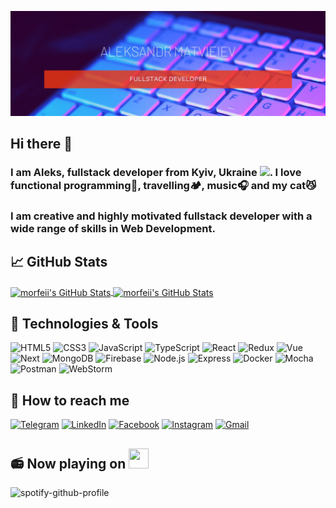 [![Header](https://github.com/morfeii/morfeii/blob/main/assets/banner.jpg)](https://github.com/morfeii)
## Hi there 👋

### I am Aleks, fullstack developer from Kyiv, Ukraine <img src="https://image.flaticon.com/icons/svg/303/303218.svg" width="14"/>. I love functional programming👾, travelling🏕, music🎧 and my cat😼
### I am creative and highly motivated fullstack developer with a wide range of skills in Web Development. 

## &#x1f4c8; GitHub Stats

<a href="https://github.com/morfeii/morfeii">
  <img align="center" src="https://github-readme-stats.vercel.app/api/top-langs/?username=morfeii&layout=compact" alt="morfeii's GitHub Stats" />
</a>

<a href="https://github.com/morfeii/morfeii">
  <img align="center" src="https://github-readme-stats.vercel.app/api?username=morfeii&count_private=true&show_icons=true&theme=buefy&hide=stars" alt="morfeii's GitHub Stats" />
</a>

## 🔧 Technologies & Tools

![HTML5](https://img.shields.io/badge/-HTML5-informational?style=for-the-badge&logo=html5)
![CSS3](https://img.shields.io/badge/-CSS3-informational?style=for-the-badge&logo=css3)
![JavaScript](https://img.shields.io/badge/-JavaScript-informational?style=for-the-badge&logo=javascript)
![TypeScript](https://img.shields.io/badge/-TypeScript-informational?style=for-the-badge&logo=TypeScript&logoColor=darkblue)
![React](https://img.shields.io/badge/-React-informational?style=for-the-badge&logo=react)
![Redux](https://img.shields.io/badge/-Redux-informational?style=for-the-badge&logo=redux)
![Vue](https://img.shields.io/badge/-Vue-informational?style=for-the-badge&logo=vue.js)
![Next](https://img.shields.io/badge/-Next-informational?style=for-the-badge&logo=Next.js)
![MongoDB](https://img.shields.io/badge/-MongoDB-informational?style=for-the-badge&logo=mongodb)
![Firebase](https://img.shields.io/badge/-Firebase-informational?style=for-the-badge&logo=Firebase)
![Node.js](https://img.shields.io/badge/-Node.js-informational?style=for-the-badge&logo=node.js)
![Express](https://img.shields.io/badge/-Express-informational?style=for-the-badge&logo=Express)
![Docker](https://img.shields.io/badge/-Docker-informational?style=for-the-badge&logo=Docker&logoColor=darkblue)
![Mocha](https://img.shields.io/badge/-Mocha-informational?style=for-the-badge&logo=Mocha)
![Postman](https://img.shields.io/badge/-Postman-informational?style=for-the-badge&logo=Postman)
![WebStorm](https://img.shields.io/badge/-WebStorm-informational?style=for-the-badge&logo=WebStorm)

## 📲 How to reach me
[![Telegram](https://img.shields.io/badge/-Telegram-black?style=for-the-badge&logo=Telegram)](https://t.me/matveev13)
[![LinkedIn](https://img.shields.io/badge/-LinkedIn-black?style=for-the-badge&logo=LinkedIn)](https://www.linkedin.com/in/alexmatveev-webdev/)
[![Facebook](https://img.shields.io/badge/-Facebook-black?style=for-the-badge&logo=Facebook)](https://fb.com/matveev13)
[![Instagram](https://img.shields.io/badge/-Instagram-black?style=for-the-badge&logo=Instagram)](https://www.instagram.com/matveev.13/)
[![Gmail](https://img.shields.io/badge/-Gmail-black?style=for-the-badge&logo=Gmail)](mailto:aleks.matvieiev@gmail.com)

## 📻 Now playing on <img height="32" width="32" src="https://unpkg.com/simple-icons@v4/icons/spotify.svg" />
![spotify-github-profile](https://spotify-github-profile.vercel.app/api/view?uid=31xzgoavxysxsmcrvjnksvmafhbm&cover_image=true&theme=novatorem)
<!-- ![morfeii's wakatime stats](https://github-readme-stats.vercel.app/api/wakatime?username=morfeii&layout=compact) -->



<!--
**morfeii/morfeii** is a ✨ _special_ ✨ repository because its `README.md` (this file) appears on your GitHub profile.

Here are some ideas to get you started:

- 🔭 I’m currently working on ...
- 🌱 I’m currently learning ...
- 👯 I’m looking to collaborate on ...
- 🤔 I’m looking for help with ...
- 💬 Ask me about ...
- 📫 How to reach me: ...
- 😄 Pronouns: ...
- ⚡ Fun fact: ...
-->
